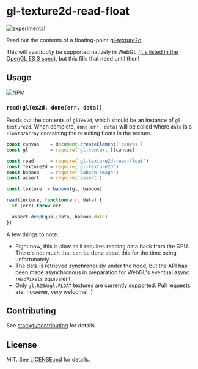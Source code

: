 # gl-texture2d-read-float

[![experimental](http://badges.github.io/stability-badges/dist/experimental.svg)](http://github.com/badges/stability-badges)

Read out the contents of a floating-point
[gl-texture2d](http://github.com/stackgl/gl-texture2d).

This will *eventually* be supported natively in WebGL
[(it's listed in the OpenGL ES 3 spec)](https://www.khronos.org/opengles/sdk/docs/man31/html/glReadPixels.xhtml),
but this fills that need until then!

## Usage

[![NPM](https://nodei.co/npm/gl-texture2d-read-float.png)](https://nodei.co/npm/gl-texture2d-read-float/)

### `read(glTex2d, done(err, data))`

Reads out the contents of `glTex2d`, which should be an instance of
`gl-texture2d`. When complete, `done(err, data)` will be called where `data` is
a `Float32Array` containing the resulting floats in the texture.

``` javascript
const canvas    = document.createElement('canvas')
const gl        = require('gl-context')(canvas)

const read      = require('gl-texture2d-read-float')
const Texture2d = require('gl-texture2d')
const baboon    = require('baboon-image')
const assert    = require('assert')

const texture  = baboon(gl, baboon)

read(texture, function(err, data) {
  if (err) throw err

  assert.deepEqual(data, baboon.data)
})
```

A few things to note:

* Right now, this is slow as it requires reading data back from the GPU.
  There's not much that can be done about this for the time being unfortunately.
* The data is retrieved synchronously under the hood, but the API has been made
  asynchronous in preparation for WebGL's eventual async `readPixels` equivalent.
* Only `gl.RGBA`/`gl.FLOAT` textures are currently supported. Pull requests are,
  however, very welcome! :)

## Contributing

See [stackgl/contributing](https://github.com/stackgl/contributing) for details.

## License

MIT. See [LICENSE.md](http://github.com/stackgl/gl-texture2d-read-float/blob/master/LICENSE.md) for details.

